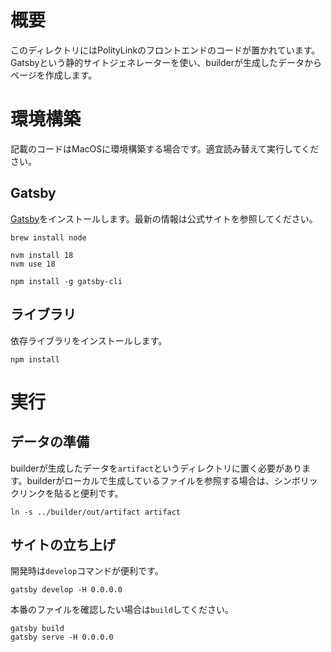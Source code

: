 # 概要

このディレクトリにはPolityLinkのフロントエンドのコードが置かれています。Gatsbyという静的サイトジェネレーターを使い、builderが生成したデータからページを作成します。

# 環境構築

記載のコードはMacOSに環境構築する場合です。適宜読み替えて実行してください。

## Gatsby

[Gatsby](https://www.gatsbyjs.com/docs/tutorial/part-0/)をインストールします。最新の情報は公式サイトを参照してください。

```
brew install node
```

```
nvm install 18
nvm use 18
```

```
npm install -g gatsby-cli
```

## ライブラリ
依存ライブラリをインストールします。
```
npm install
```

# 実行

## データの準備

builderが生成したデータを`artifact`というディレクトリに置く必要があります。builderがローカルで生成しているファイルを参照する場合は、シンボリックリンクを貼ると便利です。

```
ln -s ../builder/out/artifact artifact
```

## サイトの立ち上げ
開発時は`develop`コマンドが便利です。

```
gatsby develop -H 0.0.0.0
```

本番のファイルを確認したい場合は`build`してください。

```
gatsby build
gatsby serve -H 0.0.0.0
```